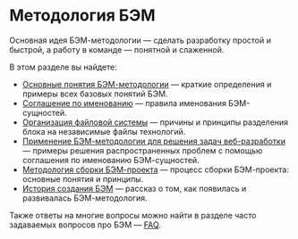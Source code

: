 # Методология БЭМ

Основная идея БЭМ-методологии — сделать разработку простой и быстрой, а работу в команде — понятной и слаженной.

В этом разделе вы найдете:

* [Основные понятия БЭМ-методологии](https://ru.bem.info/method/definitions/) — краткие определения и примеры всех базовых понятий БЭМ.
* [Соглашение по именованию](https://ru.bem.info/method/naming-convention/) — правила именования БЭМ-сущностей.
* [Организация файловой системы](https://ru.bem.info/method/filesystem/) — причины и принципы разделения блока на независимые файлы технологий.
* [Применение БЭМ-методологии для решения задач веб-разработки](https://ru.bem.info/method/solved-problems/) — примеры решения распространенных проблем с помощью соглашения по именованию БЭМ-сущностей.
* [Методология сборки БЭМ-проекта](https://ru.bem.info/method/build-method/) — процесс сборки БЭМ-проекта: основные понятия и принципы.
* [История создания БЭМ](https://ru.bem.info/method/history/) — рассказ о том, как появилась и развивалась БЭМ-методология.

Также ответы на многие вопросы можно найти в разделе часто задаваемых вопросов про БЭМ — [FAQ](https://ru.bem.info/faq/).
